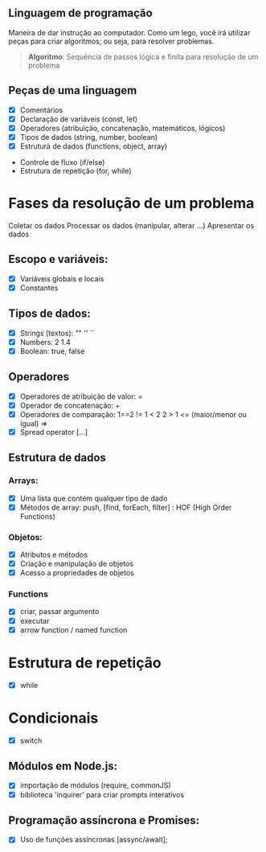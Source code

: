 ## Linguagem de programação

Maneira de dar instrução ao computador.
Como um lego, você irá utilizar peças para criar algoritmos, ou seja, para resolver problemas.

> **Algoritmo**: Sequência de passos lógica e finita para resolução de um problema

## Peças de uma linguagem

- [x] Comentários
- [x] Declaração de variáveis (const, let)
- [x] Operadores (atribuição, concatenação, matemáticos, lógicos)
- [x] Tipos de dados (string, number, boolean)
- [x] Estrutura de dados (functions, object, array)
- Controle de fluxo (if/else)
- Estrutura de repetição (for, while)

# Fases da resolução de um problema

Coletar os dados
Processar os dados (manipular, alterar ...)
Apresentar os dados

## Escopo e variáveis:

- [x] Variáveis globais e locais
- [x] Constantes

## Tipos de dados:

- [x] Strings (textos): "" '' ``
- [x] Numbers: 2 1.4
- [x] Boolean: true, false

## Operadores

- [x] Operadores de atribuição de valor: = 
- [x] Operador de concatenação: + 
- [x] Operadores de comparação: 1==2  !=  1 < 2   2 > 1   <= (maior/menor ou igual) =>
- [x] Spread operator [...]

## Estrutura de dados

### Arrays:

- [x] Uma lista que contém qualquer tipo de dado
- [x] Métodos de array: push, [find, forEach, filter] : HOF (High Order Functions)

### Objetos:

- [x] Atributos e métodos
- [x] Criação e manipulação de objetos
- [x] Acesso a propriedades de objetos

### Functions

- [x] criar, passar argumento
- [x] executar
- [x] arrow function / named function

# Estrutura de repetição

- [x] while


# Condicionais

- [x] switch

## Módulos em Node.js:

- [x] importação de módulos (require, commonJS)
- [x] biblioteca 'inquirer' para criar prompts interativos

## Programação assíncrona e Promises:

- [x] Uso de funções assíncronas [assync/await];